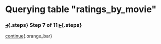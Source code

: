<div class="top">

# Querying table "ratings_by_movie"
### [◂](command:katapod.loadPage?step6){.steps} Step 7 of 11 [▸](command:katapod.loadPage?step8){.steps}
</div>



[continue](command:katapod.loadPage?step8){.orange_bar}
